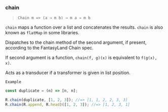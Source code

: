 ### chain

> `Chain m => (a → m b) → m a → m b`

`chain` maps a function over a list and concatenates the results. `chain` is also known as `flatMap` in some libraries.

Dispatches to the chain method of the second argument, if present, according to the FantasyLand Chain spec.

If second argument is a function, `chain(f, g)(x)` is equivalent to `f(g(x), x)`.

Acts as a transducer if a transformer is given in list position.

`Example`

```js
const duplicate = (n) => [n, n];

R.chain(duplicate, [1, 2, 3]); //=> [1, 1, 2, 2, 3, 3]
R.chain(R.append, R.head)([1, 2, 3]); //=> [1, 2, 3, 1]
```
